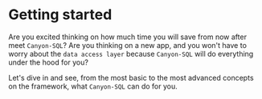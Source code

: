 # Getting started

Are you excited thinking on how much time you will save from now after meet `Canyon-SQL`?
Are you thinking on a new app, and you won't have to worry about the `data access layer` because
`Canyon-SQL` will do everything under the hood for you?

Let's dive in and see, from the most basic to the most advanced concepts on the framework, what `Canyon-SQL` can do for you.
